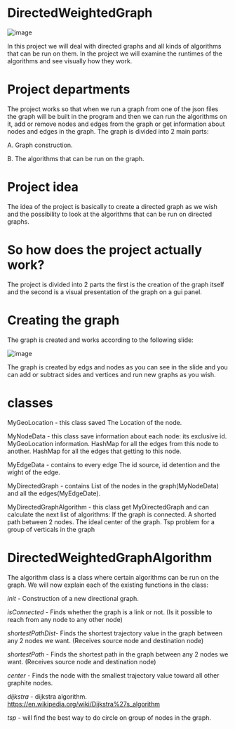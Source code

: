 # DirectedWeightedGraph
![image](https://user-images.githubusercontent.com/93542763/145729799-45139d78-a5d7-4e34-9a3d-7fdf4723e964.png)

In this project we will deal with directed graphs and all kinds of algorithms that can be run on them.
In the project we will examine the runtimes of the algorithms and see visually how they work.

# Project departments
The project works so that when we run a graph from one of the json files the graph will be built in the program and then we can run the algorithms on it, add or remove nodes and edges from the graph or get information about nodes and edges in the graph.
The graph is divided into 2 main parts:

A. Graph construction.

B. The algorithms that can be run on the graph.

# Project idea
The idea of ​​the project is basically to create a directed graph as we wish and the possibility to look at the algorithms that can be run on directed graphs.

# So how does the project actually work?
The project is divided into 2 parts the first is the creation of the graph itself and the second is a visual presentation of the graph on a gui panel.

# Creating the graph
The graph is created and works according to the following slide:

![image](https://user-images.githubusercontent.com/93542763/145778013-a32bc937-a3d3-49d0-8b05-6386c16397c5.png)

The graph is created by edgs and nodes as you can see in the slide and you can add or subtract sides and vertices and run new graphs as you wish.

# classes
MyGeoLocation - this class saved The Location of the node.

MyNodeData - this class save information about each node:
its exclusive id.
MyGeoLocation information.
HashMap for all the edges from this node to another.
HashMap for all the edges that getting to this node.

MyEdgeData - contains to every edge The id source, id detention and the wight of the edge.

MyDirectedGraph - contains List of the nodes in the graph(MyNodeData) and all the edges(MyEdgeDate).

MyDirectedGraphAlgorithm - this class get MyDirectedGraph and can calculate the next list of algorithms:
If the graph is connected.
A shorted path between 2 nodes.
The ideal center of the graph.
Tsp problem for a group of verticals in the graph

# DirectedWeightedGraphAlgorithm
The algorithm class is a class where certain algorithms can be run on the graph.
We will now explain each of the existing functions in the class:

*init* - Construction of a new directional graph.

*isConnected* - Finds whether the graph is a link or not. (Is it possible to reach from any node to any other node)

*shortestPathDist*- Finds the shortest trajectory value in the graph between any 2 nodes we want. (Receives source node and destination node)

*shortestPath* - Finds the shortest path in the graph between any 2 nodes we want. (Receives source node and destination node)

*center* - Finds the node with the smallest trajectory value toward all other graphite nodes.

*dijkstra* - dijkstra algorithm. https://en.wikipedia.org/wiki/Dijkstra%27s_algorithm

*tsp* - will find the best way to do circle on group of nodes in the graph.



